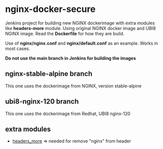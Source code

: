 # nginx-docker-secure

Jenkins project for building new NGINX dockerimage with extra modules like **headers-more** module. Using original NGINX docker image and UBI8 NGINX image.
Read the **Dockerfile** for how they are build. 

Use of **nginx/nginx.conf** and **nginx/default.conf** as an example. Works in most cases.

**Do not use the main branch in Jenkins for building the images**

## nginx-stable-alpine branch

This one uses the dockerimage from NGINX, version stable-alpine

## ubi8-nginx-120 branch

This one uses the dockerimage from Redhat, UBI8 nginx-120

## extra modules

* [headers_more](https://github.com/openresty/headers-more-nginx-module) => needed for remove "nginx" from header
